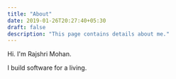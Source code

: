 ```yaml
---
title: "About"
date: 2019-01-26T20:27:40+05:30
draft: false
description: "This page contains details about me."
---
```


Hi. I'm Rajshri Mohan.

I build software for a living.
